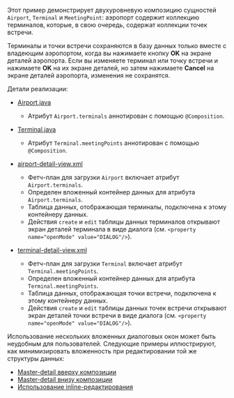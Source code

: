 Этот пример демонстрирует двухуровневую композицию сущностей `Airport`, `Terminal` и `MeetingPoint`: аэропорт содержит коллекцию терминалов, которые, в свою очередь, содержат коллекции точек встречи.

Терминалы и точки встречи сохраняются в базу данных только вместе с владеющим аэропортом, когда вы нажимаете кнопку **OK** на экране деталей аэропорта. Если вы изменяете терминал или точку встречи и нажимаете **OK** на их экране деталей, но затем нажимаете **Cancel** на экране деталей аэропорта, изменения не сохранятся.

Детали реализации:

- [Airport.java]({currentPath}?tab=Airport.java)
  - Атрибут `Airport.terminals` аннотирован с помощью `@Composition`.

- [Terminal.java]({currentPath}?tab=Terminal.java)
  - Атрибут `Terminal.meetingPoints` аннотирован с помощью `@Composition`.

- [airport-detail-view.xml]({currentPath}?tab=airport-detail-view.xml)
  - Фетч-план для загрузки `Airport` включает атрибут `Airport.terminals`.
  - Определен вложенный контейнер данных для атрибута `Airport.terminals`.
  - Таблица данных, отображающая терминалы, подключена к этому контейнеру данных.
  - Действия `create` и `edit` таблицы данных терминалов открывают экран деталей терминала в виде диалога (см. `<property name="openMode" value="DIALOG"/>`).

- [terminal-detail-view.xml]({currentPath}?tab=terminal-detail-view.xml)
  - Фетч-план для загрузки `Terminal` включает атрибут `Terminal.meetingPoints`.
  - Определен вложенный контейнер данных для атрибута `Terminal.meetingPoints`.
  - Таблица данных, отображающая точки встречи, подключена к этому контейнеру данных.
  - Действия `create` и `edit` таблицы данных точек встречи открывают экран деталей точки встречи в виде диалога (см. `<property name="openMode" value="DIALOG"/>`).

Использование нескольких вложенных диалоговых окон может быть неудобным для пользователей. Следующие примеры иллюстрируют, как минимизировать вложенность при редактировании той же структуры данных:

- [Master-detail вверху композиции]({contextPath}/sample/composition-master-detail-1)
- [Master-detail внизу композиции]({contextPath}/sample/composition-master-detail-2)
- [Использование inline-редактирования]({contextPath}/sample/composition-inline-edit)
